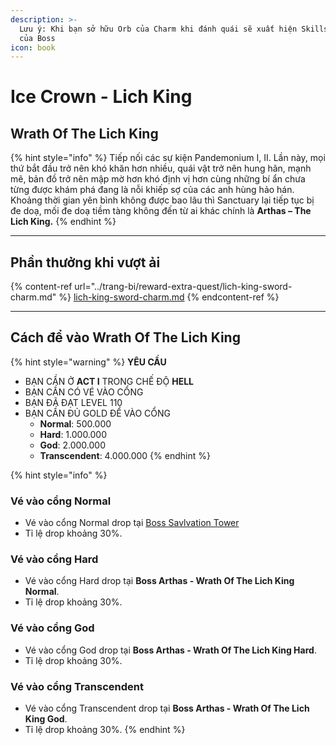 ```yaml
---
description: >-
  Lưu ý: Khi bạn sở hữu Orb của Charm khi đánh quái sẽ xuất hiện Skills Upgrade
  của Boss
icon: book
---
```


# Ice Crown - Lich King

## Wrath Of The Lich King

{% hint style="info" %}
Tiếp nối các sự kiện Pandemonium I, II. Lần này, mọi thứ bắt đầu trở nên khó khăn hơn nhiều, quái vật trở nên hung hãn, mạnh mẽ, bản đồ trở nên mập mờ hơn khó định vị hơn cùng những bí ẩn chưa từng được khám phá đang là nỗi khiếp sợ của các anh hùng hảo hán. Khoảng thời gian yên bình không được bao lâu thì Sanctuary lại tiếp tục bị đe doạ, mối đe doạ tiềm tàng không đến từ ai khác chính là **Arthas – The Lich King.**
{% endhint %}

***



## Phần thưởng khi vượt ải

{% content-ref url="../trang-bi/reward-extra-quest/lich-king-sword-charm.md" %}
[lich-king-sword-charm.md](../trang-bi/reward-extra-quest/lich-king-sword-charm.md)
{% endcontent-ref %}

***



## **Cách để vào** Wrath Of The Lich King <a href="#salva2" id="salva2"></a>

{% hint style="warning" %}
**YÊU CẦU**

* BẠN CẦN Ở **ACT I** TRONG CHẾ ĐỘ **HELL**
* BẠN CẦN CÓ VÉ VÀO CỔNG
* BẠN ĐÃ ĐẠT LEVEL 110
* BẠN CẦN ĐỦ GOLD ĐỂ VÀO CỔNG&#x20;
  * **Normal**: 500.000
  * **Hard**: 1.000.000
  * **God**: 2.000.000
  * **Transcendent**: 4.000.000
{% endhint %}

{% hint style="info" %}
### Vé vào cổng Normal&#x20;

* Vé vào cổng Normal drop tại [Boss Savlvation Tower](salvation-tower.md)
* Tỉ lệ drop khoảng 30%.

### Vé vào cổng Hard

* Vé vào cổng Hard drop tại **Boss Arthas - Wrath Of The Lich King Normal**.
* Tỉ lệ drop khoảng 30%.

### Vé vào cổng God

* Vé vào cổng God drop tại **Boss Arthas - Wrath Of The Lich King Hard**.
* Tỉ lệ drop khoảng 30%.

### Vé vào cổng Transcendent

* Vé vào cổng Transcendent drop tại **Boss Arthas - Wrath Of The Lich King God**.
* Tỉ lệ drop khoảng 30%.
{% endhint %}


